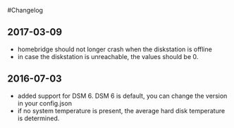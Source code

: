 #Changelog

## 2017-03-09
- homebridge should not longer crash when the diskstation is offline
- in case the diskstation is unreachable, the values should be 0.

## 2016-07-03
- added support for DSM 6. DSM 6 is default, you can change the version in your config.json
- if no system temperature is present, the average hard disk temperature is determined.
